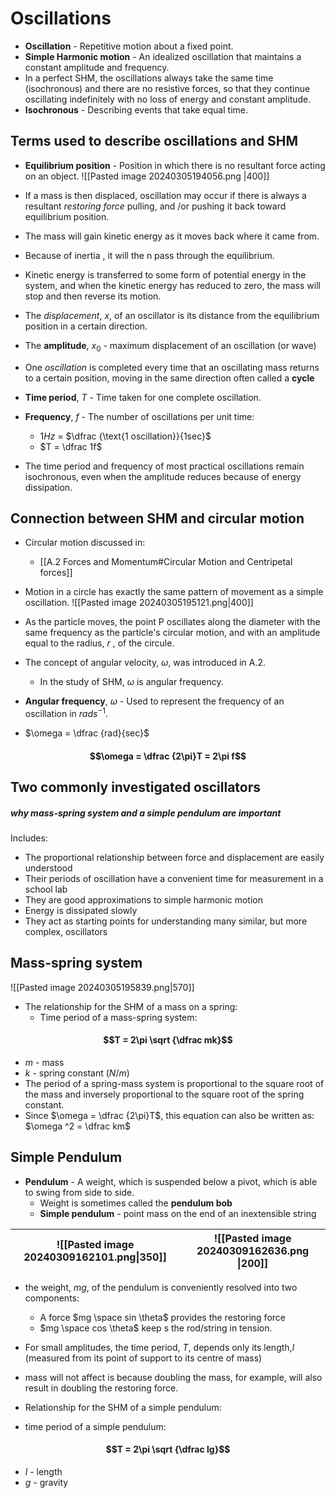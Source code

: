# Oscillations 
- **Oscillation** - Repetitive motion about a fixed point. 
- **Simple Harmonic motion** - An idealized oscillation that maintains a constant amplitude and frequency. 
- In a perfect SHM, the oscillations always take the same time (isochronous) and there are no resistive forces, so that they continue oscillating indefinitely with no loss of energy and constant amplitude. 
- **Isochronous** - Describing events that take equal time. 
## Terms used to describe oscillations and SHM
- **Equilibrium position** - Position in which there is no resultant force acting on an object.
![[Pasted image 20240305194056.png |400]]

- If a mass is then displaced, oscillation may occur if there is always a resultant *restoring force* pulling, and /or pushing it back toward equilibrium position. 
- The mass will gain kinetic energy as it moves back where it came from. 
- Because of inertia , it will the n pass through the equilibrium. 
- Kinetic energy is transferred to some form of potential energy in the system, and when the kinetic energy has reduced to zero, the mass will stop and then reverse its motion. 
- The *displacement*, $x$, of an oscillator is its distance from the equilibrium position in a certain direction. 
- The **amplitude**, $x_0$ - maximum displacement of an oscillation (or wave)
- One *oscillation* is completed every time that an oscillating mass returns to a certain position, moving in the same direction often called a **cycle**
- **Time period**, $T$ - Time taken for one complete oscillation. 
- **Frequency**, $f$ - The number of oscillations per unit time:
	- $1Hz$  = $\dfrac {\text{1 oscillation}}{1sec}$
	- $T = \dfrac 1f$
- The time period and frequency of most practical oscillations remain isochronous, even when the amplitude reduces because of energy dissipation. 
## Connection between SHM and circular motion
- Circular motion discussed in:
	- [[A.2 Forces and Momentum#Circular Motion and Centripetal forces]]
- Motion in a circle has exactly the same pattern of movement as a simple oscillation. 
![[Pasted image 20240305195121.png|400]]

- As the particle moves, the point P oscillates along the diameter with the same frequency as the particle's circular motion, and with an amplitude equal to the radius, $r$ , of the circule. 
- The concept of angular velocity, $\omega$, was introduced in A.2.
	- In the study of SHM, $\omega$ is angular frequency. 
- **Angular frequency**, $\omega$ - Used to represent the frequency of an oscillation in $rads^{-1}$. 
- $\omega = \dfrac {rad}{sec}$
#### $$\omega = \dfrac {2\pi}T = 2\pi f$$
## Two commonly investigated oscillators
##### why mass-spring system and a simple pendulum are important
Includes:
- The proportional relationship between force and displacement are easily understood
- Their periods of oscillation have a convenient time for measurement in a school lab
- They are good approximations to simple harmonic motion
- Energy is dissipated slowly
- They act as starting points for understanding many similar, but more complex, oscillators
## Mass-spring system
![[Pasted image 20240305195839.png|570]]

- The relationship for the SHM of a mass on a spring:
	- Time period of a mass-spring system:
#### $$T = 2\pi \sqrt {\dfrac mk}$$
- $m$ - mass
- $k$ - spring constant ($N/m$)
- The period of a spring-mass system is proportional to the square root of the mass and inversely proportional to the square root of the spring constant.
- Since $\omega = \dfrac {2\pi}T$,  this equation can also be written as: $\omega ^2 = \dfrac km$
## Simple Pendulum 
- **Pendulum** - A weight, which is suspended below a pivot, which is able to swing from side to side. 
	- Weight is sometimes called the **pendulum bob**
	- **Simple pendulum** - point mass on the end of an inextensible string

| ![[Pasted image 20240309162101.png\|350]] | ![[Pasted image 20240309162636.png \|200]] |
| ----------------------------------------- | ------------------------------------------ |


- the weight, $mg$, of the pendulum is conveniently resolved into two components: 
	- A force $mg \space sin \theta$ provides the restoring force
	- $mg \space cos \theta$ keep s the rod/string in tension. 
- For small amplitudes, the time period, $T$, depends only its length,$l$ (measured from its point of support to its centre of mass)
- mass will not affect is because doubling the mass, for example, will also result in doubling the restoring force. 



- Relationship for the SHM of a simple pendulum:
- time period of a simple pendulum:
#### $$T = 2\pi \sqrt {\dfrac lg}$$
- $l$ - length
- $g$ - gravity
